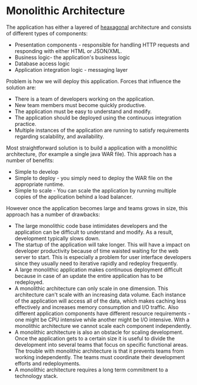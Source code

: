 # Monolithic Architecture

The application has either a layered of [heaxagonal](hexagonal.html) architecture and consists of different types of components:

* Presentation components - responsible for handling HTTP requests and responding with either HTML or JSON/XML.
* Business logic- the application's business logic
* Database access logic
* Application integration logic - messaging layer

Problem is how we will deploy this application. Forces that influence the solution are:

* There is a team of developers working on the application.
* New team members must become quickly productive.
* The application must be easy to understand and modify.
* The application should be deployed using the continuous integration practice.
* Multiple instances of the application are running to satisfy requirements regarding scalability, and availability.

Most straightforward solution is to build a application with a monolithic architecture, (for example a single java WAR file). This approach has a number of benefits:

* Simple to develop
* Simple to deploy - you simply need to deploy the WAR file on the appropriate runtime.
* Simple to scale - You can scale the application by running multiple copies of the application behind a load balancer.

However once the application becomes large and teams grows in size, this approach has a number of drawbacks:

* The large monolithic code base intimidates developers and the application can be difficult to understand and modify. As a result, development typically slows down.
* The startup of the application will take longer. This will have a impact on developer productivity because of time waisted waiting for the web server to start. This is especially a problem for user interface developers since they usually need to iterative rapidly and redeploy frequently.
* A large monolithic application makes continuous deployment difficult because in case of an update the entire application has to be redeployed.
* A monolithic architecture can only scale in one dimension. This architecture can't scale with an increasing data volume. Each instance of the application will access all of the data, which makes caching less effectively and increases memory consumption and I/O traffic. Also different application components have different resource requirements - one might be CPU intensive while another might be I/O intensive. With a monolithic architecture we cannot scale each component independently.
* A monolithic architecture is also an obstacle for scaling development. Once the application gets to a certain size it is useful to divide the development into several teams that focus on specific functional areas. The trouble with monolithic architecture is that it prevents teams from working independently. The teams must coordinate their development efforts and redeployments.
* A monolithic architecture requires a long term commitment to a technology stack.

